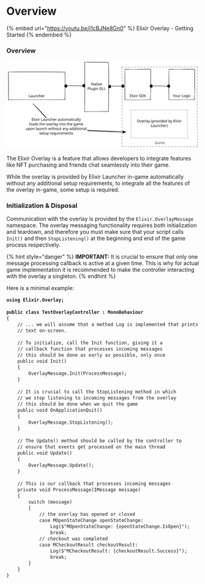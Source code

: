 # Overview

{% embed url="https://youtu.be/i1cBJNe8Gn0" %}
Elixir Overlay - Getting Started
{% endembed %}

### Overview

<img src="../../../.gitbook/assets/file.excalidraw.svg" alt="" class="gitbook-drawing">

The Elixir Overlay is a feature that allows developers to integrate features like NFT purchasing and friends chat seamlessly into their game.

While the overlay is provided by Elixir Launcher in-game automatically without any additional setup requirements, to integrate all the features of the overlay in-game, some setup is required.

### Initialization & Disposal

Communication with the overlay is provided by the `Elixir.OverlayMessage` namespace. The overlay messaging functionality requires both initialization and teardown, and therefore you must make sure that your script calls `Init()` and then `StopListening()` at the beginning and end of the game process respectively.

{% hint style="danger" %}
**IMPORTANT:** It is crucial to ensure that only one message processing callback is active at a given time. This is why for actual game implementation it is recommended to make the controller interacting with the overlay a singleton.
{% endhint %}

Here is a minimal example:

<pre class="language-csharp" data-overflow="wrap" data-full-width="false"><code class="lang-csharp"><strong>using Elixir.Overlay;
</strong><strong>
</strong><strong>public class TestOverlayController : MonoBehaviour
</strong>{
	// ... we will assume that a method Log is implemented that prints
	// text on-screen.

	// To initialize, call the Init function, giving it a 
	// callback function that processes incoming messages
	// this should be done as early as possible, only once
	public void Init()
	{
		OverlayMessage.Init(ProcessMessage);
	}
	
	// It is crucial to call the StopListening method in which 
	// we stop listening to incoming messages from the overlay
	// this should be done when we quit the game
	public void OnApplicationQuit()
	{
		OverlayMessage.StopListening();
	}
	
	// The Update() method should be called by the controller to 
	// ensure that events get processed on the main thread
	public void Update()
	{
		OverlayMessage.Update();
	}
	
	// This is our callback that processes incoming messages
	private void ProcessMessage(IMessage message)
	{
		switch (message)
		{
			// the overlay has opened or closed
			case MOpenStateChange openStateChange:
				Log($"MOpenStateChange: {openStateChange.IsOpen}");
				break;
			// checkout was completed
			case MCheckoutResult checkoutResult:
				Log($"MCheckoutResult: {checkoutResult.Success}");
				break;
		}
	}
}
</code></pre>
